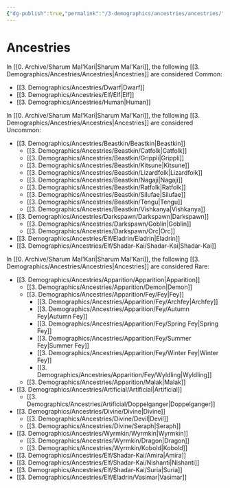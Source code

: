 ```yaml
---
{"dg-publish":true,"permalink":"/3-demographics/ancestries/ancestries/","noteIcon":""}
---
```


# Ancestries

In [[0. Archive/Sharum Mal'Kari\|Sharum Mal'Kari]], the following [[3. Demographics/Ancestries/Ancestries\|Ancestries]] are considered Common:

- [[3. Demographics/Ancestries/Dwarf\|Dwarf]] 
- [[3. Demographics/Ancestries/Elf/Elf\|Elf]] 
- [[3. Demographics/Ancestries/Human\|Human]]

In [[0. Archive/Sharum Mal'Kari\|Sharum Mal'Kari]], the following [[3. Demographics/Ancestries/Ancestries\|Ancestries]] are considered Uncommon: 

- [[3. Demographics/Ancestries/Beastkin/Beastkin\|Beastkin]] 
	- [[3. Demographics/Ancestries/Beastkin/Catfolk\|Catfolk]] 
	- [[3. Demographics/Ancestries/Beastkin/Grippli\|Grippli]] 
	- [[3. Demographics/Ancestries/Beastkin/Kitsune\|Kitsune]] 
	- [[3. Demographics/Ancestries/Beastkin/Lizardfolk\|Lizardfolk]] 
	- [[3. Demographics/Ancestries/Beastkin/Nagaji\|Nagaji]] 
	- [[3. Demographics/Ancestries/Beastkin/Ratfolk\|Ratfolk]] 
	- [[3. Demographics/Ancestries/Beastkin/Silufae\|Silufae]] 
	- [[3. Demographics/Ancestries/Beastkin/Tengu\|Tengu]] 
	- [[3. Demographics/Ancestries/Beastkin/Vishkanya\|Vishkanya]] 
- [[3. Demographics/Ancestries/Darkspawn/Darkspawn\|Darkspawn]] 
	- [[3. Demographics/Ancestries/Darkspawn/Goblin\|Goblin]] 
	- [[3. Demographics/Ancestries/Darkspawn/Orc\|Orc]] 
- [[3. Demographics/Ancestries/Elf/Eladrin/Eladrin\|Eladrin]]
- [[3. Demographics/Ancestries/Elf/Shadar-Kai/Shadar-Kai\|Shadar-Kai]]

In [[0. Archive/Sharum Mal'Kari\|Sharum Mal'Kari]], the following [[3. Demographics/Ancestries/Ancestries\|Ancestries]] are considered Rare:

- [[3. Demographics/Ancestries/Apparition/Apparition\|Apparition]] 
	- [[3. Demographics/Ancestries/Apparition/Demon\|Demon]] 
	- [[3. Demographics/Ancestries/Apparition/Fey/Fey\|Fey]] 
		- [[3. Demographics/Ancestries/Apparition/Fey/Archfey\|Archfey]] 
		- [[3. Demographics/Ancestries/Apparition/Fey/Autumn Fey\|Autumn Fey]] 
		- [[3. Demographics/Ancestries/Apparition/Fey/Spring Fey\|Spring Fey]] 
		- [[3. Demographics/Ancestries/Apparition/Fey/Summer Fey\|Summer Fey]] 
		- [[3. Demographics/Ancestries/Apparition/Fey/Winter Fey\|Winter Fey]] 
		- [[3. Demographics/Ancestries/Apparition/Fey/Wyldling\|Wyldling]] 
	- [[3. Demographics/Ancestries/Apparition/Malak\|Malak]] 
- [[3. Demographics/Ancestries/Artificial/Artificial\|Artificial]] 
	- [[3. Demographics/Ancestries/Artificial/Doppelganger\|Doppelganger]] 
- [[3. Demographics/Ancestries/Divine/Divine\|Divine]]
	- [[3. Demographics/Ancestries/Divine/Devil\|Devil]] 
	- [[3. Demographics/Ancestries/Divine/Seraph\|Seraph]] 
-  [[3. Demographics/Ancestries/Wyrmkin/Wyrmkin\|Wyrmkin]] 
	- [[3. Demographics/Ancestries/Wyrmkin/Dragon\|Dragon]]
	- [[3. Demographics/Ancestries/Wyrmkin/Kobold\|Kobold]] 
- [[3. Demographics/Ancestries/Elf/Shadar-Kai/Amira\|Amira]]
- [[3. Demographics/Ancestries/Elf/Shadar-Kai/Nishanti\|Nishanti]]
- [[3. Demographics/Ancestries/Elf/Shadar-Kai/Suria\|Suria]]
- [[3. Demographics/Ancestries/Elf/Eladrin/Vasimar\|Vasimar]]
